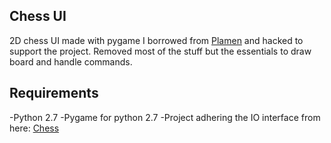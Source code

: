 ## Chess UI

2D chess UI made with pygame I borrowed from [Plamen](https://github.com/Plamenod/2D_Chess) and hacked to support the project. Removed most of the stuff but the essentials to draw board and handle commands.

## Requirements
-Python 2.7
-Pygame for python 2.7
-Project adhering the IO interface from here: [Chess](https://github.com/poseidon4o/oop-assignment/blob/master/supplementary.md)